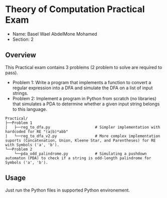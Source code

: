 # Theory of Computation Practical Exam

- Name: Basel Wael AbdelMone Mohamed
- Section: 2

## Overview
This Practical exam contains 3 problems (2 problem to solve are required to pass).
- Problem 1: Write a program that implements a function to convert a regular expression into a DFA and simulate the DFA on a list of input strings.
- Problem 2: Implement a program in Python from scratch (no libraries) that simulates a PDA to determine whether a given input string belongs to this language.

```
Practical/
├──Problem 1
|   ├──reg_to_dfa.py                    # Simpler implementation with hardcoded for RE "(a|b)*abb" 
|   └──reg_to_dfa_v2.py                 # More complex implementation suports (Concatenation, Union, Kleene Star, and Parentheses) for RE with Symbols ('a', 'b').
└──Problem 2
    └──pda_odd_palindrome.py            # Simulating a pushdown automaton (PDA) to check if a string is odd-length palindrome for Symbols ('a', 'b').
```


## Usage
Just run the Python files in supported Python environement.